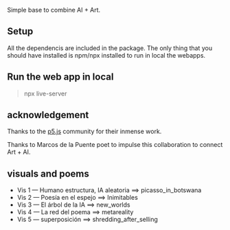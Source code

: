 
Simple base to combine AI + Art.

## Setup

All the dependencis are included in the package. The only thing that you should have installed is npm/npx installed to run in local the webapps.

## Run the web app in local

> npx live-server

## acknowledgement

Thanks to the [p5.js](https://p5js.org) community for their inmense work.

Thanks to Marcos de la Puente poet to impulse this collaboration to connect Art + AI.

## visuals and poems

- Vis 1  — Humano estructura, IA aleatoria	==>  picasso_in_botswana
- Vis 2  — 	Poesía en el espejo		==>  Inimitables
- Vis 3  —	El árbol de la IA			==> new_worlds
- Vis 4  —	La red del poema			==> metareality
- Vis 5  —	superposición			==> shredding_after_selling